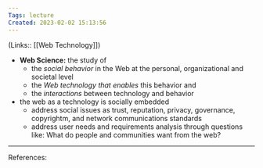 ```yaml
---
Tags: lecture
Created: 2023-02-02 15:13:56
---
```

(Links:: [[Web Technology]])
- **Web Science:** the study of
	- the *social behavior* in the Web at the personal, organizational and societal level
	- the *Web technology that enables* this behavior and
	- the *interactions* between technology and behavior
- the web as a technology is socially embedded
	- address social issues as trust, reputation, privacy, governance, copyrightm, and network communications standards
	- address user needs and requirements analysis through questions like: What do people and communities want from the web?

---
References: